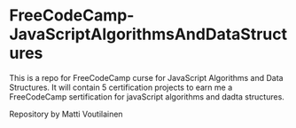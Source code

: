 # FreeCodeCamp-JavaScriptAlgorithmsAndDataStructures

This is a repo for FreeCodeCamp curse for JavaScript Algorithms and Data Structures. It will contain 5 certification projects to earn me a FreeCodeCamp sertification for javaScript algorithms and dadta structures.

Repository by Matti Voutilainen
